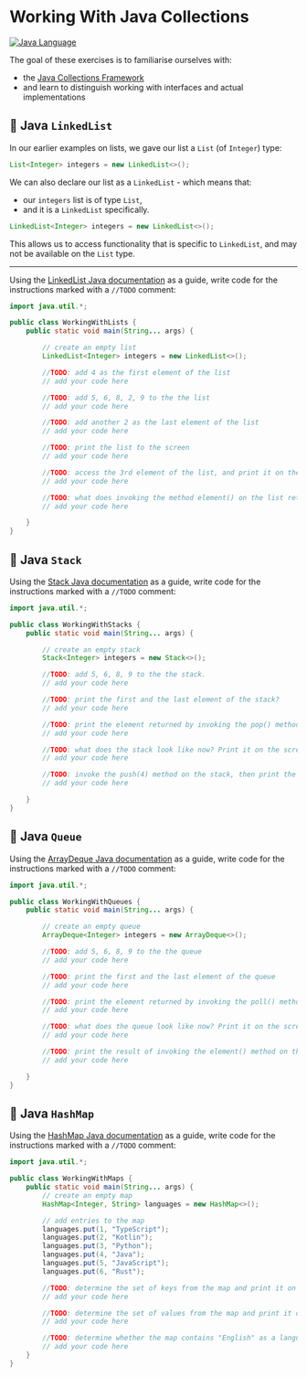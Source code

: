 # Working With Java Collections

[![Java Language](https://img.shields.io/badge/platform-OpenJDK-3A75B0.svg?logo=OpenJDK)][1]

The goal of these exercises is to familiarise ourselves with:
- the [Java Collections Framework][2]
- and learn to distinguish working with interfaces and actual implementations

## :pushpin: Java `LinkedList`

In our earlier examples on lists, we gave our list a `List` (of `Integer`) type:

```java
List<Integer> integers = new LinkedList<>();
```

We can also declare our list as a `LinkedList` - which means that:
- our `integers` list is of type `List`, 
- and it is a `LinkedList` specifically.


```java
LinkedList<Integer> integers = new LinkedList<>();
```

This allows us to access functionality that is specific to `LinkedList`, and may not be available on the `List` type.

----

Using the [LinkedList Java documentation][3] as a guide, write code for the instructions marked with a `//TODO` comment:

```java
import java.util.*;

public class WorkingWithLists {
    public static void main(String... args) {

        // create an empty list
        LinkedList<Integer> integers = new LinkedList<>();

        //TODO: add 4 as the first element of the list
        // add your code here

        //TODO: add 5, 6, 8, 2, 9 to the the list
        // add your code here

        //TODO: add another 2 as the last element of the list
        // add your code here

        //TODO: print the list to the screen
        // add your code here

        //TODO: access the 3rd element of the list, and print it on the screen
        // add your code here

        //TODO: what does invoking the method element() on the list return?
        // add your code here

    }
}
```

## :pushpin: Java `Stack`

Using the [Stack Java documentation][4] as a guide, write code for the instructions marked with a `//TODO` comment:

```java
import java.util.*;

public class WorkingWithStacks {
    public static void main(String... args) {

        // create an empty stack
        Stack<Integer> integers = new Stack<>();

        //TODO: add 5, 6, 8, 9 to the the stack.
        // add your code here

        //TODO: print the first and the last element of the stack?
        // add your code here

        //TODO: print the element returned by invoking the pop() method on the stack?
        // add your code here

        //TODO: what does the stack look like now? Print it on the screen.
        // add your code here

        //TODO: invoke the push(4) method on the stack, then print the stack on the screen.
        // add your code here

    }
}
```

## :pushpin: Java `Queue`

Using the [ArrayDeque Java documentation][5] as a guide, write code for the instructions marked with a `//TODO` comment:

```java
import java.util.*;

public class WorkingWithQueues {
    public static void main(String... args) {

        // create an empty queue
        ArrayDeque<Integer> integers = new ArrayDeque<>();

        //TODO: add 5, 6, 8, 9 to the the queue
        // add your code here

        //TODO: print the first and the last element of the queue
        // add your code here

        //TODO: print the element returned by invoking the poll() method on the queue?
        // add your code here

        //TODO: what does the queue look like now? Print it on the screen.
        // add your code here

        //TODO: print the result of invoking the element() method on the queue, then print the queue on the screen.
        // add your code here

    }
}
```

## :pushpin: Java `HashMap`

Using the [HashMap Java documentation][6] as a guide, write code for the instructions marked with a `//TODO` comment:

```java
import java.util.*;

public class WorkingWithMaps {
    public static void main(String... args) {
        // create an empty map
        HashMap<Integer, String> languages = new HashMap<>();

        // add entries to the map
        languages.put(1, "TypeScript");
        languages.put(2, "Kotlin");
        languages.put(3, "Python");
        languages.put(4, "Java");
        languages.put(5, "JavaScript");
        languages.put(6, "Rust");

        //TODO: determine the set of keys from the map and print it on the screen
        // add your code here

        //TODO: determine the set of values from the map and print it on the screen
        // add your code here

        //TODO: determine whether the map contains "English" as a language
        // add your code here
    }
}
```

[1]: https://docs.oracle.com/javase/8/docs/api/index.html 
[2]: https://docs.oracle.com/javase/tutorial/collections/intro/index.html 
[3]: https://docs.oracle.com/javase/8/docs/api/java/util/LinkedList.html
[4]: https://docs.oracle.com/javase/8/docs/api/java/util/Stack.html
[5]: https://docs.oracle.com/javase/8/docs/api/java/util/ArrayDeque.html
[6]: https://docs.oracle.com/javase/8/docs/api/java/util/HashMap.html